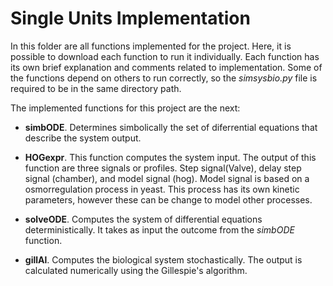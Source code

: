 # Single Units Implementation

In this folder are all functions implemented for the project. Here, it is possible to download each function to run it individually. Each function has its own brief explanation and comments related to implementation. 
Some of the functions depend on others to run correctly, so the *simsysbio.py* file is required to be in the same directory path. 

The implemented functions for this project are the next:
- **simbODE**. Determines simbolically the set of diferrential equations that describe the system output.

- **HOGexpr**. This function computes the system input. The output of this function are three signals or profiles. Step signal(Valve), delay step signal (chamber), and model signal (hog). Model signal is based on a osmorregulation process in yeast. This process has its own kinetic parameters, however these can be change to model other processes.

- **solveODE**. Computes the system of differential equations deterministically. It takes as input the outcome from the *simbODE* function.

- **gillAl**. Computes the biological system stochastically. The output is calculated numerically using the Gillespie's algorithm. 
